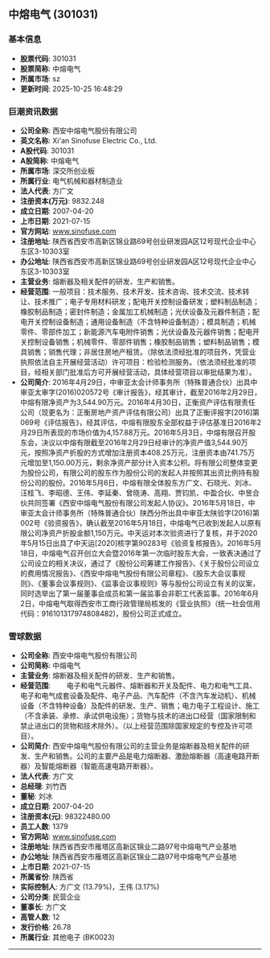 ## 中熔电气 (301031)

### 基本信息

- **股票代码**: 301031
- **股票简称**: 中熔电气
- **所属市场**: sz
- **更新时间**: 2025-10-25 16:48:29

### 巨潮资讯数据

- **公司全称**: 西安中熔电气股份有限公司
- **英文名称**: Xi'an Sinofuse Electric Co., Ltd.
- **A股代码**: 301031
- **A股简称**: 中熔电气
- **所属市场**: 深交所创业板
- **所属行业**: 电气机械和器材制造业
- **法人代表**: 方广文
- **注册资本(万元)**: 9832.248
- **成立日期**: 2007-04-20
- **上市日期**: 2021-07-15
- **官方网站**: www.sinofuse.com
- **注册地址**: 陕西省西安市高新区锦业路69号创业研发园A区12号现代企业中心东区3-10303室
- **办公地址**: 陕西省西安市高新区锦业路69号创业研发园A区12号现代企业中心东区3-10303室
- **主营业务**: 熔断器及相关配件的研发、生产和销售。
- **经营范围**: 一般项目：技术服务、技术开发、技术咨询、技术交流、技术转让、技术推广；电子专用材料研发；配电开关控制设备研发；塑料制品制造；橡胶制品制造；密封件制造；金属加工机械制造；光伏设备及元器件制造；配电开关控制设备制造；通用设备制造（不含特种设备制造）；模具制造；机械零件、零部件加工；新能源汽车电附件销售；光伏设备及元器件销售；配电开关控制设备销售；机械零件、零部件销售；橡胶制品销售；塑料制品销售；模具销售；销售代理；非居住房地产租赁。（除依法须经批准的项目外，凭营业执照依法自主开展经营活动）许可项目：检验检测服务。（依法须经批准的项目，经相关部门批准后方可开展经营活动，具体经营项目以审批结果为准）。
- **公司简介**: 2016年4月29日，中审亚太会计师事务所（特殊普通合伙）出具中审亚太审字(2016)020572号《审计报告》，经其审计，截至2016年2月29日，中熔有限净资产为3,544.90万元。2016年4月30日，正衡资产评估有限责任公司（现更名为：正衡房地产资产评估有限公司）出具了正衡评报字[2016]第069号《评估报告》，经其评估，中熔有限股东全部权益于评估基准日2016年2月29日所表现的市场价值为4,157.88万元。2016年5月3日，中熔有限召开股东会，决议以中熔有限截至2016年2月29日经审计的净资产值3,544.90万元，按照净资产折股的方式增加注册资本408.25万元，注册资本由741.75万元增加至1,150.00万元，剩余净资产部分计入资本公积。将有限公司整体变更为股份公司，有限公司的股东作为股份公司的发起人并按照其出资比例持有股份公司的股份。2016年5月6日，中熔有限全体股东方广文、石晓光、刘冰、汪桂飞、李昭德、王伟、李延秦、曾晓涛、高翔、贾钧凯、中盈合伙、中昱合伙共同签署《西安中熔电气股份有限公司发起人协议》。2016年5月18日，中审亚太会计师事务所（特殊普通合伙）陕西分所出具中审亚太陕验字(2016)第002号《验资报告》，确认截至2016年5月18日，中熔电气已收到发起人以原有限公司净资产折股金额1,150万元。中天运对本次验资进行了复核，并于2020年5月15日出具了中天运[2020]核字第90283号《验资复核报告》。2016年5月18日，中熔电气召开创立大会暨2016年第一次临时股东大会，一致表决通过了公司设立的相关决议，通过了《股份公司筹建工作报告》、《关于股份公司设立的费用情况报告》、《西安中熔电气股份有限公司章程》、《股东大会议事规则》、《董事会议事规则》、《监事会议事规则》等与股份公司设立有关的议案，同时选举出了第一届董事会成员和第一届监事会非职工代表监事。2016年6月2日，中熔电气取得西安市工商行政管理局核发的《营业执照》（统一社会信用代码：916101317974808482)，股份公司正式成立。

### 雪球数据

- **公司全称**: 西安中熔电气股份有限公司
- **公司简称**: 中熔电气
- **主营业务**: 熔断器及相关配件的研发、生产和销售。
- **经营范围**: 　　电子和电气元器件、熔断器和开关及配件、电力和电气工具、电子和电气成套设备及配件、电子产品、汽车配件（不含汽车发动机）、机械设备（不含特种设备）及配件的研发、生产、销售；电力电子工程设计、施工（不含承装、承修、承试供电设施）；货物与技术的进出口经营（国家限制和禁止进出口的货物和技术除外）。（以上经营范围除国家规定的专控及许可项目）。
- **公司简介**: 西安中熔电气股份有限公司的主营业务是熔断器及相关配件的研发、生产和销售。公司的主要产品是电力熔断器、激励熔断器（高速电路开断器）及智能熔断器（智能高速电路开断器）。
- **法人代表**: 方广文
- **总经理**: 刘竹西
- **董秘**: 刘冰
- **成立日期**: 2007-04-20
- **注册资本(元)**: 98322480.00
- **员工人数**: 1379
- **官方网站**: www.sinofuse.com
- **注册地址**: 陕西省西安市雁塔区高新区锦业二路97号中熔电气产业基地
- **办公地址**: 陕西省西安市雁塔区高新区锦业二路97号中熔电气产业基地
- **上市日期**: 2021-07-15
- **所属省份**: 陕西省
- **实际控制人**: 方广文 (13.79%)，王伟 (3.17%)
- **公司分类**: 民营企业
- **董事长**: 方广文
- **高管人数**: 12
- **发行价格**: 26.78
- **所属行业**: 其他电子 (BK0023)

---